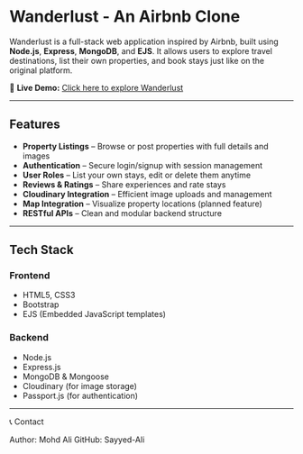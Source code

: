 # Wanderlust - An Airbnb Clone

Wanderlust is a full-stack web application inspired by Airbnb, built using **Node.js**, **Express**, **MongoDB**, and **EJS**. It allows users to explore travel destinations, list their own properties, and book stays just like on the original platform.

🚀 **Live Demo:** [Click here to explore Wanderlust](https://wanderlust-zeuy.onrender.com/listings)

---

## Features

- **Property Listings** – Browse or post properties with full details and images
- **Authentication** – Secure login/signup with session management
- **User Roles** – List your own stays, edit or delete them anytime
- **Reviews & Ratings** – Share experiences and rate stays
- **Cloudinary Integration** – Efficient image uploads and management
- **Map Integration** – Visualize property locations (planned feature)
- **RESTful APIs** – Clean and modular backend structure

---

## Tech Stack

### Frontend
- HTML5, CSS3
- Bootstrap
- EJS (Embedded JavaScript templates)

### Backend
- Node.js
- Express.js
- MongoDB & Mongoose
- Cloudinary (for image storage)
- Passport.js (for authentication)

---

📞 Contact

Author: Mohd Ali
GitHub: Sayyed-Ali

